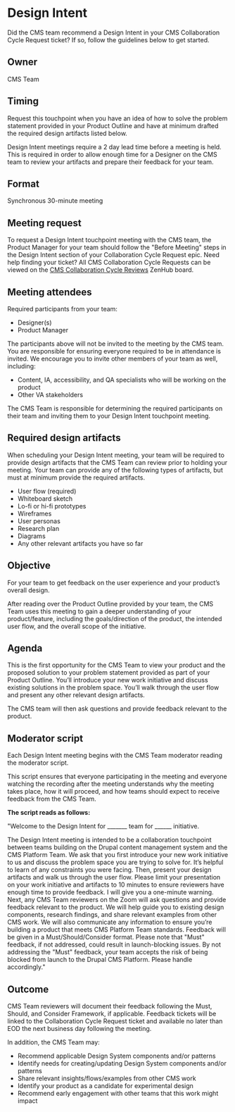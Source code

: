 # Design Intent
Did the CMS team recommend a Design Intent in your CMS Collaboration Cycle Request ticket? If so, follow the guidelines below to get started.

## Owner
CMS Team

## Timing
Request this touchpoint when you have an idea of how to solve the problem statement provided in your Product Outline and have at minimum drafted the required design artifacts listed below.

Design Intent meetings require a 2 day lead time before a meeting is held. This is required in order to allow enough time for a Designer on the CMS team to review your artifacts and prepare their feedback for your team.

## Format
Synchronous 30-minute meeting

## Meeting request
To request a Design Intent touchpoint meeting with the CMS team, the Product Manager for your team should follow the "Before Meeting" steps in the Design Intent section of your Collaboration Cycle Request epic. Need help finding your ticket? All CMS Collaboration Cycle Requests can be viewed on the [CMS Collaboration Cycle Reviews](https://app.zenhub.com/workspaces/cms-collaboration-cycle-reviews-62f50368ef32b60022d76d64/board) ZenHub board.

## Meeting attendees
Required participants from your team:
- Designer(s)
- Product Manager

The participants above will not be invited to the meeting by the CMS team. You are responsible for ensuring everyone required to be in attendance is invited. We encourage you to invite other members of your team as well, including:
- Content, IA, accessibility, and QA specialists who will be working on the product
- Other VA stakeholders

The CMS Team is responsible for determining the required participants on their team and inviting them to your Design Intent touchpoint meeting.

## Required design artifacts
When scheduling your Design Intent meeting, your team will be required to provide design artifacts that the CMS Team can review prior to holding your meeting. Your team can provide any of the following types of artifacts, but must at minimum provide the required artifacts.

- User flow (required)
- Whiteboard sketch
- Lo-fi or hi-fi prototypes
- Wireframes
- User personas
- Research plan
- Diagrams
- Any other relevant artifacts you have so far

## Objective
For your team to get feedback on the user experience and your product’s overall design.

After reading over the Product Outline provided by your team, the CMS Team uses this meeting to gain a deeper understanding of your product/feature, including the goals/direction of the product, the intended user flow, and the overall scope of the initiative.

## Agenda
This is the first opportunity for the CMS Team to view your product and the proposed solution to your problem statement provided as part of your Product Outline. You’ll introduce your new work initiative and discuss existing solutions in the problem space. You’ll walk through the user flow and  present any other relevant design artifacts.

The CMS team will then ask questions and provide feedback relevant to the product.

## Moderator script
Each Design Intent meeting begins with the CMS Team moderator reading the moderator script.

This script ensures that everyone participating in the meeting and everyone watching the recording after the meeting understands why the meeting takes place, how it will proceed, and how teams should expect to receive feedback from the CMS Team.

**The script reads as follows:**

"Welcome to the Design Intent for _______ team for ______ initiative.

The Design Intent meeting is intended to be a collaboration touchpoint between teams building on the Drupal content management system and the CMS Platform Team. We ask that you first introduce your new work initiative to us and discuss the problem space you are trying to solve for. It’s helpful to learn of any constraints you were facing. Then, present your design artifacts and walk us through the user flow. Please limit your presentation on your work initiative and artifacts to 10 minutes to ensure reviewers have enough time to provide feedback. I will give you a one-minute warning. Next, any CMS Team reviewers on the Zoom will ask questions and provide feedback relevant to the product. We will help guide you to existing design components, research findings, and share relevant examples from other CMS work. We will also communicate any information to ensure you’re building a product that meets CMS Platform Team standards. Feedback will be given in a Must/Should/Consider format. Please note that "Must" feedback, if not addressed, could result in launch-blocking issues. By not addressing the "Must" feedback, your team accepts the risk of being blocked from launch to the Drupal CMS Platform. Please handle accordingly."

## Outcome
CMS Team reviewers will document their feedback following the Must, Should, and Consider Framework, if applicable. Feedback tickets will be linked to the Collaboration Cycle Request ticket and available no later than EOD the next business day following the meeting.


In addition, the CMS Team may:
- Recommend applicable Design System components and/or patterns
- Identify needs for creating/updating Design System components and/or patterns
- Share relevant insights/flows/examples from other CMS work
- Identify your product as a candidate for experimental design
- Recommend early engagement with other teams that this work might impact
